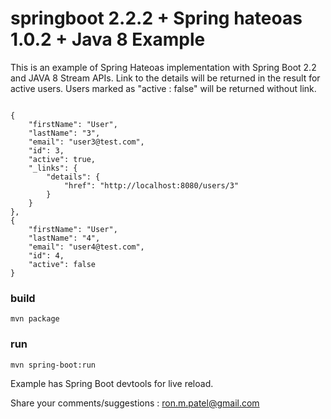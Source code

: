 # springboot 2.2.2 + Spring hateoas 1.0.2 + Java 8 Example

This is an example of Spring Hateoas implementation with Spring Boot 2.2 and JAVA 8 Stream APIs.
Link to the details will be returned in the result for active users. Users marked as "active : false" will be returned without link.

```

{
    "firstName": "User",
    "lastName": "3",
    "email": "user3@test.com",
    "id": 3,
    "active": true,
    "_links": {
        "details": {
            "href": "http://localhost:8080/users/3"
        }
    }
},
{
    "firstName": "User",
    "lastName": "4",
    "email": "user4@test.com",
    "id": 4,
    "active": false
}

```

### build

```
mvn package
```

### run

```
mvn spring-boot:run
```

Example has Spring Boot devtools for live reload.

Share your comments/suggestions : ron.m.patel@gmail.com
